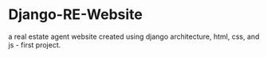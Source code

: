 # Django-RE-Website
a real estate agent website created using django architecture, html, css, and js - first project.
